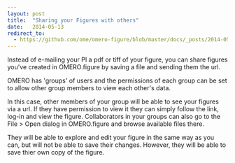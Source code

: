 ```yaml
---
layout: post
title:  "Sharing your Figures with others"
date:   2014-05-13
redirect_to:
  - https://github.com/ome/omero-figure/blob/master/docs/_posts/2014-05-13-sharing-your-figures-with-others.markdown
---
```



Instead of e-mailing your PI a pdf or tiff of your figure,
you can share figures you've created in OMERO.figure by saving
a file and sending them the url.

OMERO has 'groups' of users and the permissions of each group
can be set to allow other group members to view each other's data.

In this case, other members of your group will be able to see your figures
via a url.
If they have permission to view it they can
simply follow the link, log-in and view the figure.
Collaborators in your groups can also go to the File > Open dialog
in OMERO.figure and browse available files there.

They will be able to explore and edit your figure in the
same way as you can, but will not be able to save 
their changes. However, they will be able to save thier own copy
of the figure.
